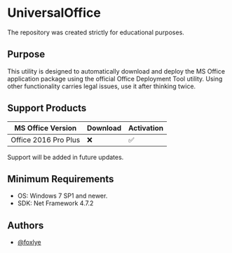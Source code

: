 ﻿# UniversalOffice

The repository was created strictly for educational purposes.




## Purpose
This utility is designed to automatically download and deploy the MS Office application package using the official Office Deployment Tool utility. Using other functionality carries legal issues, use it after thinking twice.
## Support Products
| MS Office Version  | Download | Activation |
| ------------- | ------------- | ---------- |
| Office 2016 Pro Plus  | ❌  | ✅

Support will be added in future updates.

## Minimum Requirements
- OS: Windows 7 SP1 and newer.
- SDK: Net Framework 4.7.2
## Authors

- [@foxlye](https://www.github.com/foxlye)